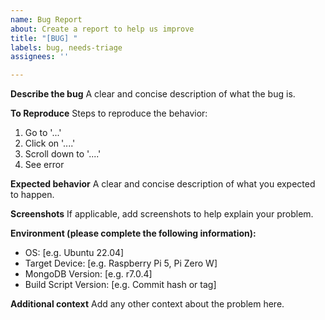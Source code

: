 ```yaml
---
name: Bug Report
about: Create a report to help us improve
title: "[BUG] "
labels: bug, needs-triage
assignees: ''

---
```


**Describe the bug**
A clear and concise description of what the bug is.

**To Reproduce**
Steps to reproduce the behavior:
1. Go to '...'
2. Click on '....'
3. Scroll down to '....'
4. See error

**Expected behavior**
A clear and concise description of what you expected to happen.

**Screenshots**
If applicable, add screenshots to help explain your problem.

**Environment (please complete the following information):**
 - OS: [e.g. Ubuntu 22.04]
 - Target Device: [e.g. Raspberry Pi 5, Pi Zero W]
 - MongoDB Version: [e.g. r7.0.4]
 - Build Script Version: [e.g. Commit hash or tag]

**Additional context**
Add any other context about the problem here. 